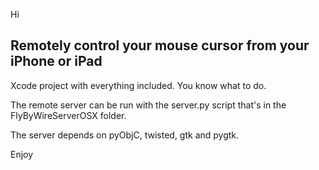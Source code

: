 Hi

Remotely control your mouse cursor from your iPhone or iPad
-------------------------------------------------


Xcode project with everything included. You know what to do.

The remote server can be run with the server.py script that's in the FlyByWireServerOSX folder.

The server depends on pyObjC, twisted, gtk and pygtk.

Enjoy